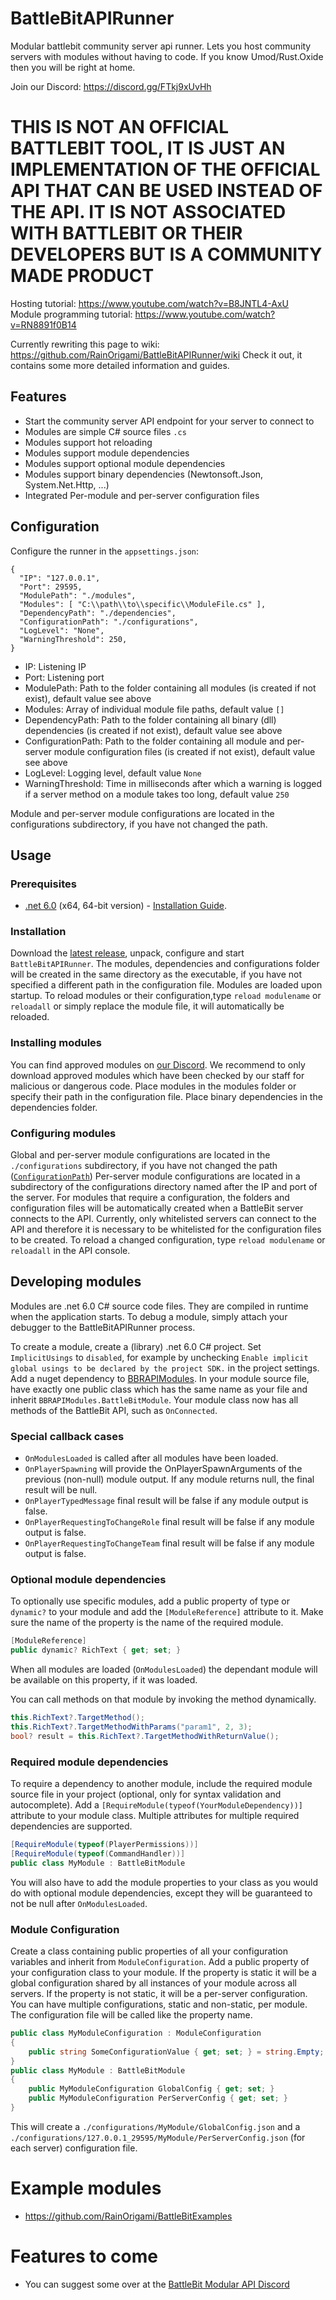 # BattleBitAPIRunner

Modular battlebit community server api runner. Lets you host community servers with modules without having to code. If you know Umod/Rust.Oxide then you will be right at home.

Join our Discord: https://discord.gg/FTkj9xUvHh

# THIS IS NOT AN OFFICIAL BATTLEBIT TOOL, IT IS JUST AN IMPLEMENTATION OF THE OFFICIAL API THAT CAN BE USED INSTEAD OF THE API. IT IS NOT ASSOCIATED WITH BATTLEBIT OR THEIR DEVELOPERS BUT IS A COMMUNITY MADE PRODUCT

Hosting tutorial: https://www.youtube.com/watch?v=B8JNTL4-AxU  
Module programming tutorial: https://www.youtube.com/watch?v=RN8891f0B14

Currently rewriting this page to wiki: https://github.com/RainOrigami/BattleBitAPIRunner/wiki Check it out, it contains some more detailed information and guides.

## Features

- Start the community server API endpoint for your server to connect to
- Modules are simple C# source files `.cs`
- Modules support hot reloading
- Modules support module dependencies
- Modules support optional module dependencies
- Modules support binary dependencies (Newtonsoft.Json, System.Net.Http, ...)
- Integrated Per-module and per-server configuration files

## Configuration
Configure the runner in the `appsettings.json`:
```
{
  "IP": "127.0.0.1",
  "Port": 29595,
  "ModulePath": "./modules",
  "Modules": [ "C:\\path\\to\\specific\\ModuleFile.cs" ],
  "DependencyPath": "./dependencies",
  "ConfigurationPath": "./configurations",
  "LogLevel": "None",
  "WarningThreshold": 250,
}
```
- IP: Listening IP
- Port: Listening port
- ModulePath: Path to the folder containing all modules (is created if not exist), default value see above
- Modules: Array of individual module file paths, default value `[]`
- DependencyPath: Path to the folder containing all binary (dll) dependencies (is created if not exist), default value see above
- ConfigurationPath: Path to the folder containing all module and per-server module configuration files (is created if not exist), default value see above
- LogLevel: Logging level, default value `None`
- WarningThreshold: Time in milliseconds after which a warning is logged if a server method on a module takes too long, default value `250`

Module and per-server module configurations are located in the configurations subdirectory, if you have not changed the path.

## Usage

### Prerequisites
- [.net 6.0](https://dotnet.microsoft.com/en-us/download/dotnet/6.0) (x64, 64-bit version) - [Installation Guide](https://learn.microsoft.com/en-us/dotnet/core/install/).

### Installation

Download the [latest release](https://github.com/RainOrigami/BattleBitAPIRunner/releases), unpack, configure and start `BattleBitAPIRunner`.
The modules, dependencies and configurations folder will be created in the same directory as the executable, if you have not specified a different path in the configuration file.
Modules are loaded upon startup. To reload modules or their configuration,type `reload modulename` or `reloadall` or simply replace the module file, it will automatically be reloaded.

### Installing modules

You can find approved modules on [our Discord](https://discord.gg/FTkj9xUvHh). We recommend to only download approved modules which have been checked by our staff for malicious or dangerous code.
Place modules in the modules folder or specify their path in the configuration file.
Place binary dependencies in the dependencies folder.

### Configuring modules
Global and per-server module configurations are located in the `./configurations` subdirectory, if you have not changed the path ([`ConfigurationPath`](https://github.com/BattleBit-Community-Servers/BattleBitAPIRunner#configuration))
Per-server module configurations are located in a subdirectory of the configurations directory named after the IP and port of the server.
For modules that require a configuration, the folders and configuration files will be automatically created when a BattleBit server connects to the API.
Currently, only whitelisted servers can connect to the API and therefore it is necessary to be whitelisted for the configuration files to be created.
To reload a changed configuration, type `reload modulename` or `reloadall` in the API console.

## Developing modules

Modules are .net 6.0 C# source code files. They are compiled in runtime when the application starts.
To debug a module, simply attach your debugger to the BattleBitAPIRunner process.

To create a module, create a (library) .net 6.0 C# project.
Set `ImplicitUsings` to `disabled`, for example by unchecking `Enable implicit global usings to be declared by the project SDK.` in the project settings.
Add a nuget dependency to [BBRAPIModules](https://www.nuget.org/packages/BBRAPIModules).
In your module source file, have exactly one public class which has the same name as your file and inherit `BBRAPIModules.BattleBitModule`.
Your module class now has all methods of the BattleBit API, such as `OnConnected`.

### Special callback cases
- `OnModulesLoaded` is called after all modules have been loaded.
- `OnPlayerSpawning` will provide the OnPlayerSpawnArguments of the previous (non-null) module output. If any module returns null, the final result will be null.
- `OnPlayerTypedMessage` final result will be false if any module output is false.
- `OnPlayerRequestingToChangeRole` final result will be false if any module output is false.
- `OnPlayerRequestingToChangeTeam` final result will be false if any module output is false.

### Optional module dependencies
To optionally use specific modules, add a public property of type or `dynamic?` to your module and add the `[ModuleReference]` attribute to it. Make sure the name of the property is the name of the required module.
```cs
[ModuleReference]
public dynamic? RichText { get; set; }
```
When all modules are loaded (`OnModulesLoaded`) the dependant module will be available on this property, if it was loaded.

You can call methods on that module by invoking the method dynamically.

```cs
this.RichText?.TargetMethod();
this.RichText?.TargetMethodWithParams("param1", 2, 3);
bool? result = this.RichText?.TargetMethodWithReturnValue();
```

### Required module dependencies
To require a dependency to another module, include the required module source file in your project (optional, only for syntax validation and autocomplete).
Add a `[RequireModule(typeof(YourModuleDependency))]` attribute to your module class. Multiple attributes for multiple required dependencies are supported.

```cs
[RequireModule(typeof(PlayerPermissions))]
[RequireModule(typeof(CommandHandler))]
public class MyModule : BattleBitModule
```

You will also have to add the module properties to your class as you would do with optional module dependencies, except they will be guaranteed to not be null after `OnModulesLoaded`.

### Module Configuration
Create a class containing public properties of all your configuration variables and inherit from `ModuleConfiguration`.
Add a public property of your configuration class to your module.
If the property is static it will be a global configuration shared by all instances of your module across all servers.
If the property is not static, it will be a per-server configuration.
You can have multiple configurations, static and non-static, per module.
The configuration file will be called like the property name.

```cs
public class MyModuleConfiguration : ModuleConfiguration
{
    public string SomeConfigurationValue { get; set; } = string.Empty;
}
public class MyModule : BattleBitModule
{
    public MyModuleConfiguration GlobalConfig { get; set; }
    public MyModuleConfiguration PerServerConfig { get; set; }
}
```
This will create a `./configurations/MyModule/GlobalConfig.json` and a `./configurations/127.0.0.1_29595/MyModule/PerServerConfig.json` (for each server) configuration file.

# Example modules
- https://github.com/RainOrigami/BattleBitExamples

# Features to come
- You can suggest some over at the [BattleBit Modular API Discord](https://discord.gg/FTkj9xUvHh)

